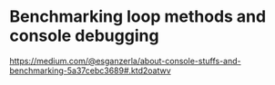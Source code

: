 # Benchmarking loop methods and console debugging
https://medium.com/@esganzerla/about-console-stuffs-and-benchmarking-5a37cebc3689#.ktd2oatwv
